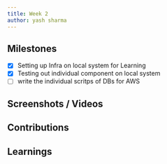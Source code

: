 ```yaml
---
title: Week 2
author: yash sharma
---
```


## Milestones
- [x] Setting up Infra on local system for Learning 
- [x] Testing out individual component on local system
- [ ] write the individual scritps of DBs for AWS

## Screenshots / Videos 

## Contributions

## Learnings